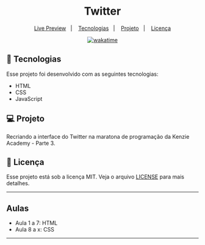<h1 align="center">
  Twitter
</h1>

<p align="center">
  <a href="https://twitter-bruno.netlify.app">Live Preview</a>&nbsp;&nbsp;&nbsp;|&nbsp;&nbsp;&nbsp;
  <a href="#-tecnologias">Tecnologias</a>&nbsp;&nbsp;&nbsp;|&nbsp;&nbsp;&nbsp;
  <a href="#-projeto">Projeto</a>&nbsp;&nbsp;&nbsp;|&nbsp;&nbsp;&nbsp;
  <a href="#memo-licença">Licença</a>
</p>

<p align="center">
<a href="https://wakatime.com/badge/user/68660678-6b86-4b78-98df-f5f41a37e1bc/project/33582836-e551-4c6c-9651-7d65235a027b"><img src="https://wakatime.com/badge/user/68660678-6b86-4b78-98df-f5f41a37e1bc/project/33582836-e551-4c6c-9651-7d65235a027b.svg" alt="wakatime"></a>
</p>

## 🚀 Tecnologias

Esse projeto foi desenvolvido com as seguintes tecnologias:

- HTML
- CSS
- JavaScript

## 💻 Projeto

Recriando a interface do Twitter na maratona de programação da Kenzie Academy - Parte 3.

## :memo: Licença

Esse projeto está sob a licença MIT. Veja o arquivo [LICENSE](.github/LICENSE.md) para mais detalhes.

---

## Aulas

- Aula 1 a 7: HTML
- Aula 8 a x: CSS

---
